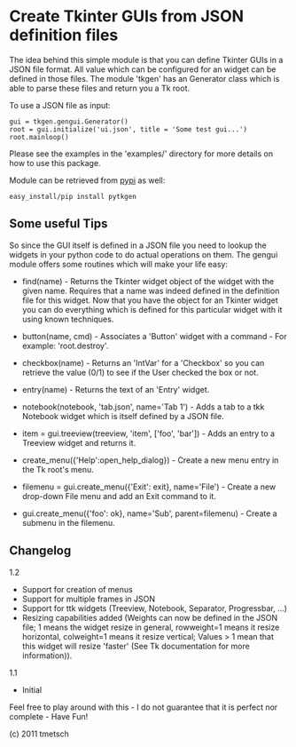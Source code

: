 
Create Tkinter GUIs from JSON definition files
==============================================

The idea behind this simple module is that you can define Tkinter GUIs in
a JSON file format. All value which can be configured for an widget can
be defined in those files. The module 'tkgen' has an Generator class which is
able to parse these files and return you a Tk root.

To use a JSON file as input:

    gui = tkgen.gengui.Generator()
    root = gui.initialize('ui.json', title = 'Some test gui...')
    root.mainloop()

Please see the examples in the 'examples/' directory for more details on how to
use this package.

Module can be retrieved from [pypi](http://pypi.python.org/pypi/pytkgen/) as 
well:

    easy_install/pip install pytkgen

Some useful Tips
----------------

So since the GUI itself is defined in a JSON file you need to lookup the
widgets in your python code to do actual operations on them. The gengui module
offers some routines which will make your life easy:

  * find(name) - Returns the Tkinter widget object of the widget with the given
    name. Requires that a name was indeed defined in the definition file for
    this widget. Now that you have the object for an Tkinter widget you can do
    everything which is defined for this particular widget with it using known
    techniques.
    
  * button(name, cmd) - Associates a 'Button' widget with a command - For
    example: 'root.destroy'.
    
  * checkbox(name) - Returns an 'IntVar' for a 'Checkbox' so you can retrieve
    the value (0/1) to see if the User checked the box or not.
    
  * entry(name) - Returns the text of an 'Entry' widget.
  
  * notebook(notebook, 'tab.json', name='Tab 1') - Adds a tab to a tkk Notebook
    widget which is itself defined by a JSON file.
  
  * item = gui.treeview(treeview, 'item', ['foo', 'bar']) - Adds an entry to a
    Treeview widget and returns it.
  
  * create_menu({'Help':open_help_dialog}) - Create a new menu entry in the Tk
    root's menu.
    
  * filemenu = gui.create_menu({'Exit': exit}, name='File') - Create a new
    drop-down File menu and add an Exit command to it.
    
  * gui.create_menu({'foo': ok}, name='Sub', parent=filemenu) - Create a submenu
    in the filemenu.

Changelog
---------

1.2

  * Support for creation of menus
  * Support for multiple frames in JSON
  * Support for ttk widgets (Treeview, Notebook, Separator, Progressbar, ...)
  * Resizing capabilities added (Weights can now be defined in the JSON file; 1 
    means the widget resize in general, rowweight=1 means it resize horizontal, 
    colweight=1 means it resize vertical; Values > 1 mean that this widget will
    resize 'faster' (See Tk documentation for more information)).

1.1

  * Initial

Feel free to play around with this - I do not guarantee that it is perfect nor
complete - Have Fun!

(c) 2011 tmetsch
